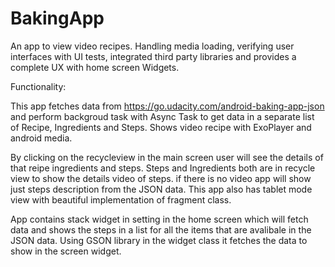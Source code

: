 # BakingApp
An app to view video recipes. Handling media loading, verifying user interfaces with UI tests, integrated third party libraries and provides a complete UX with home screen Widgets.

Functionality:

This app fetches data from https://go.udacity.com/android-baking-app-json and perform backgroud task with Async Task to get data in a separate list of Recipe, Ingredients and Steps. Shows video recipe with ExoPlayer and android media.

By clicking on the recycleview in the main screen user will see the details of that reipe ingredients and steps. Steps and Ingredients both are in recycle view to show the details video of steps. if there is no video app will show just steps description from the JSON data. This app also has tablet mode view with beautiful implementation of fragment class.

App contains stack widget in setting in the home screen which will fetch data and shows the steps in a list for all the items that are avalibale in the JSON data. Using GSON library in the widget class it fetches the data to show in the screen widget.


